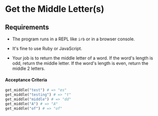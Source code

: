 # Get the Middle Letter(s)

## Requirements

- The program runs in a REPL like `irb` or in a browser console.

- It's fine to use Ruby or JavaScript.

- Your job is to return the middle letter of a word. If the word's length is odd, return the middle letter. If the word's length is even, return the middle 2 letters.

#### Acceptance Criteria

```ruby
get_middle("test") # => "es"
get_middle("testing") # => "t"
get_middle("middle") # => "dd"
get_middle("A") # => "A"
get_middle("of") # => "of"
```